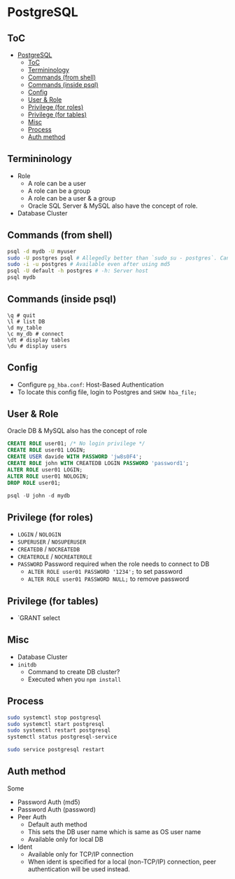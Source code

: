 # PostgreSQL

## ToC

- [PostgreSQL](#postgresql)
  - [ToC](#toc)
  - [Termininology](#termininology)
  - [Commands (from shell)](#commands-from-shell)
  - [Commands (inside psql)](#commands-inside-psql)
  - [Config](#config)
  - [User & Role](#user--role)
  - [Privilege (for roles)](#privilege-for-roles)
  - [Privilege (for tables)](#privilege-for-tables)
  - [Misc](#misc)
  - [Process](#process)
  - [Auth method](#auth-method)

## Termininology

- Role
  - A role can be a user
  - A role can be a group
  - A role can be a user & a group
  - Oracle SQL Server & MySQL also have the concept of role.
- Database Cluster


## Commands (from shell)

```sh
psql -d mydb -U myuser
sudo -U postgres psql # Allegedly better than `sudo su - postgres`. Can't be used when the `hba_file` value is converted from `peer` to `md5`
sudo -i -u postgres # Available even after using md5
psql -U default -h postgres # -h: Server host
psql mydb
```

## Commands (inside psql)

```
\q # quit
\l # list DB
\d my_table
\c my_db # connect
\dt # display tables
\du # display users
```

## Config

- Configure `pg_hba.conf`: Host-Based Authentication
- To locate this config file, login to Postgres and `SHOW hba_file;`


## User & Role

Oracle DB & MySQL also has the concept of role

```sql
CREATE ROLE user01; /* No login privilege */
CREATE ROLE user01 LOGIN;
CREATE USER davide WITH PASSWORD 'jw8s0F4';
CREATE ROLE john WITH CREATEDB LOGIN PASSWORD 'password1';
ALTER ROLE user01 LOGIN;
ALTER ROLE user01 NOLOGIN;
DROP ROLE user01;

psql -U john -d mydb
```

## Privilege (for roles)

- `LOGIN` / `NOLOGIN`
- `SUPERUSER` / `NOSUPERUSER`
- `CREATEDB`  / `NOCREATEDB`
- `CREATEROLE` / `NOCREATEROLE`
- `PASSWORD` Password required when the role needs to connect to DB
  - `ALTER ROLE user01 PASSWORD '1234';` to set password
  - `ALTER ROLE user01 PASSWORD NULL;` to remove password

## Privilege (for tables)

- `GRANT select 



## Misc

- Database Cluster
- `initdb`
  - Command to create DB cluster?
  - Executed when you `npm install`


## Process

```sh
sudo systemctl stop postgresql
sudo systemctl start postgresql
sudo systemctl restart postgresql
systemctl status postgresql-service

sudo service postgresql restart
```

## Auth method

Some 

- Password Auth (md5)
- Password Auth (password)
- Peer Auth
  - Default auth method
  - This sets the DB user name which is same as OS user name 
  - Available only for local DB
- Ident
  - Available only for TCP/IP connection
  - When ident is specified for a local (non-TCP/IP) connection, peer authentication will be used instead.
